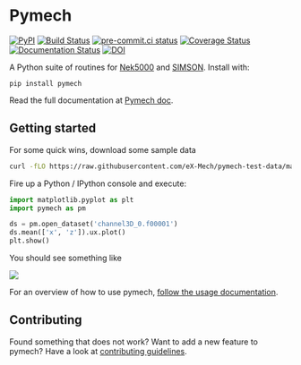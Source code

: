 # Pymech

[![PyPI](https://img.shields.io/pypi/v/pymech)](https://pypi.org/project/pymech/)
[![Build Status](https://img.shields.io/github/workflow/status/eX-Mech/pymech/build)](https://github.com/eX-Mech/pymech/actions)
[![pre-commit.ci status](https://results.pre-commit.ci/badge/github/eX-Mech/pymech/main.svg)](https://results.pre-commit.ci/latest/github/eX-Mech/pymech/main)
[![Coverage Status](https://coveralls.io/repos/github/eX-Mech/pymech/badge.svg)](https://coveralls.io/github/eX-Mech/pymech)
[![Documentation Status](https://readthedocs.org/projects/pymech/badge/?version=latest)](http://pymech.readthedocs.org/en/stable/)
[![DOI](https://zenodo.org/badge/50511298.svg)](https://zenodo.org/badge/latestdoi/50511298)

A Python suite of routines for [Nek5000] and [SIMSON]. Install with:

```
pip install pymech
```

Read the full documentation at [Pymech doc](http://pymech.readthedocs.io/en/stable).

## Getting started

For some quick wins, download some sample data

```sh
curl -fLO https://raw.githubusercontent.com/eX-Mech/pymech-test-data/main/nek/channel3D_0.f00001
```

Fire up a Python / IPython console and execute:

```py
import matplotlib.pyplot as plt
import pymech as pm

ds = pm.open_dataset('channel3D_0.f00001')
ds.mean(['x', 'z']).ux.plot()
plt.show()
```

You should see something like

![](https://pymech.readthedocs.io/en/stable/_images/usage_37_1.png)

For an overview of how to use pymech, [follow the usage
documentation](https://pymech.readthedocs.io/en/stable/usage.html).

## Contributing

Found something that does not work? Want to add a new feature to pymech? Have a
look at [contributing
guidelines](https://pymech.readthedocs.io/en/stable/contributing.html).

[Nek5000]: https://nek5000.mcs.anl.gov/
[SIMSON]: https://github.com/KTH-Nek5000/SIMSON/
